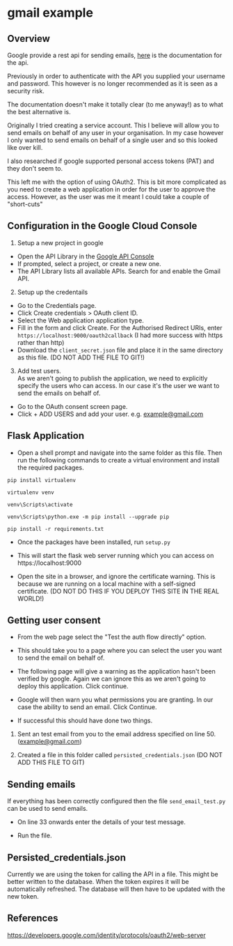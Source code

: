 # gmail example

## Overview
Google provide a rest api for sending emails,  [here](https://developers.google.com/gmail/api/v1/reference/users/messages/send) is the documentation for the api.

Previously in order to authenticate with the API you supplied your username and password.  This however is no longer recommended as it is seen as a security risk.

The documentation doesn't make it totally clear (to me anyway!) as to what the best alternative is.

Originally I tried creating a service account.  This I believe will allow you to send emails on behalf of any user in your organisation.  In my case however I only wanted to send emails on behalf of a single user and so this looked like over kill.

I also researched if google supported personal access tokens (PAT) and they don't seem to.

This left me with the option of using OAuth2.  This is bit more complicated as you need to create a web application in order for the user to approve the access.  However,  as the user was me it meant I could take a couple of "short-cuts"


## Configuration in the Google Cloud Console

1. Setup a new project in google

* Open the API Library in the [Google API Console](https://console.cloud.google.com/apis/library)
* If prompted, select a project, or create a new one.
* The API Library lists all available APIs.  Search for and enable the Gmail API.

2. Setup up the credentails

* Go to the Credentials page.
* Click Create credentials > OAuth client ID.
* Select the Web application application type.
* Fill in the form and click Create. For the Authorised Redirect URIs, enter `https://localhost:9000/oauth2callback`  (I had more success with https rather than http)
* Download the `client_secret.json` file and place it in the same directory as this file.  (DO NOT ADD THE FILE TO GIT!)

3. Add test users.  
As we aren't going to publish the application,  we need to explicitly specify the users who can access.  In our case it's the user we want to send the emails on behalf of.
* Go to the OAuth consent screen page.
* Click + ADD USERS and add your user.  e.g.  example@gmail.com


## Flask Application
* Open a shell prompt and navigate into the same folder as this file.  Then run the following
commands to create a virtual environment and install the required packages.

```shell
pip install virtualenv 

virtualenv venv

venv\Scripts\activate

venv\Scripts\python.exe -m pip install --upgrade pip

pip install -r requirements.txt
```

* Once the packages have been installed, run `setup.py`

* This will start the flask web server running which you can access on https://localhost:9000

* Open the site in a browser,  and ignore the certificate warning.  This is because we are running on a local machine with a self-signed certificate.  (DO NOT DO THIS IF YOU DEPLOY THIS SITE IN THE REAL WORLD!) 


## Getting user consent

* From the web page select the "Test the auth flow directly" option.

* This should take you to a page where you can select the user you want to send the email on behalf of.

* The following page will give a warning as the application hasn't been verified by google.  Again we can ignore this as we aren't going to deploy this application.  Click continue.

* Google will then warn you what permissions you are granting.  In our case the ability to send an email.  Click Continue.

* If successful this should have done two things.

1. Sent an test email from you to the email address specified on line 50.  (example@gmail.com)

2. Created a file in this folder called `persisted_credentials.json`  (DO NOT ADD THIS FILE TO GIT)


## Sending emails

If everything has been correctly configured then the file `send_email_test.py` can be used to send emails.  

* On line 33 onwards enter the details of your test message.

* Run the file.


## Persisted_credentials.json

Currently we are using the token for calling the API in a file.  This might be better written to the database.  When the token expires it will be automatically refreshed.  The database will then have to be updated with the new token.








## References

https://developers.google.com/identity/protocols/oauth2/web-server
